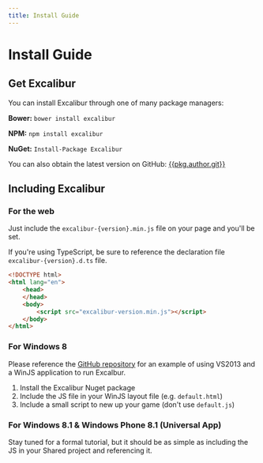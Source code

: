```yaml
---
title: Install Guide
---
```

# Install Guide

## Get Excalibur

You can install Excalibur through one of many package managers:

**Bower:** `bower install excalibur`

**NPM:** `npm install excalibur`

**NuGet:** `Install-Package Excalibur`

You can also obtain the latest version on GitHub: [{{pkg.author.git}}]({{pkg.author.git}})

## Including Excalibur

### For the web

Just include the `excalibur-{version}.min.js` file on your page and you'll be set.

If you're using TypeScript, be sure to reference the declaration file `excalibur-{version}.d.ts` file.

```html
<!DOCTYPE html>
<html lang="en">
	<head>
	</head>
	<body>
		<script src="excalibur-version.min.js"></script>
	</body>
</html>
```

### For Windows 8

Please reference the [GitHub repository]({{pkg.author.git}}) for an example of using VS2013 and a WinJS application to run Excalbur.

1. Install the Excalibur Nuget package
2. Include the JS file in your WinJS layout file (e.g. `default.html`)
3. Include a small script to new up your game (don't use `default.js`)

### For Windows 8.1 & Windows Phone 8.1 (Universal App)

Stay tuned for a formal tutorial, but it should be as simple as including the JS in your Shared project and referencing it.